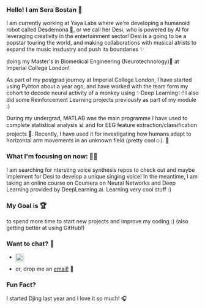 ### Hello! I am Sera Bostan 👋

I am currently working at Yaya Labs where we're developing a humanoid robot called Desdemona 🤖, or we call her Desi, who is powered by AI for leveraging creativity in the entertainment sector! Desi is a going to be a popstar touring the world, and making collaborations with musical atrists to expand the music insdustry and push its boundaries ✨

doing my Master's in Biomedical Engineering (Neurotechnology)🧠 at Imperial College London! 

As part of my postgrad journey at Imperial College London, I have started using Pyhton about a year ago, and have worked with the team form my cohort to decode neural activity of a monkey using ✨Deep Learning✨! I also did some Reinforcement Learning projects previously as part of my module :)

During my undergrad, MATLAB was the main programme I have used to complete statistical analysis 📊 and for EEG feature extraction/classification projects 🧠.
Recently,  I have used it for investigating how humans adapt to horizontal arm movements in an unknown field (pretty cool☺). 🦾

### What I'm focusing on now: 🧘‍♀️
I am searching for ntersting voice synthesis repos to check out and maybe implement for Desi to develop a unique singing voice!
In the meantime, I am taking an online course on Coursera on Neural Networks and Deep Learning provided by DeepLearning.ai. Learning very cool stuff :)
### My Goal is 🏆
to spend more time to start new projects and improve my coding :) (also getting better at using GitHub!)

### Want to chat? 💬
- <a href="https://www.linkedin.com/in/sera-bostan/">
  <img align="left" alt="Sera's LinkedIN" width="22px" src="https://raw.githubusercontent.com/peterthehan/peterthehan/master/assets/linkedin.svg" />
</a>

- or, drop me an [email!](mailto:sera.bostan22@imperial.ac.uk) 📧

### Fun Fact?
I started Djing last year and I love it so much! 🎧
<!--
**serabos/serabos** is a ✨ _special_ ✨ repository because its `README.md` (this file) appears on your GitHub profile.

Here are some ideas to get you started:

- 🔭 I’m currently working on ...
- 🌱 I’m currently learning ...
- 👯 I’m looking to collaborate on ...
- 🤔 I’m looking for help with ...
- 💬 Ask me about ...
- 📫 How to reach me: ...
- 😄 Pronouns: ...
- ⚡ Fun fact: ...
-->
